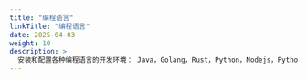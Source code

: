 ```yaml
---
title: "编程语言"
linkTitle: "编程语言"
date: 2025-04-03
weight: 10
description: >
  安装和配置各种编程语言的开发环境： Java，Golang，Rust，Python，Nodejs，Python
---
```

